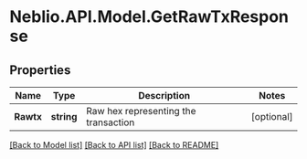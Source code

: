 # Neblio.API.Model.GetRawTxResponse
## Properties

Name | Type | Description | Notes
------------ | ------------- | ------------- | -------------
**Rawtx** | **string** | Raw hex representing the transaction | [optional] 

[[Back to Model list]](../README.md#documentation-for-models) [[Back to API list]](../README.md#documentation-for-api-endpoints) [[Back to README]](../README.md)

